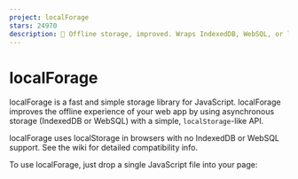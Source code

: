 ```yaml
---
project: localForage
stars: 24970
description: 💾 Offline storage, improved. Wraps IndexedDB, WebSQL, or localStorage using a simple but powerful API.
---
```


localForage
===========

localForage is a fast and simple storage library for JavaScript. localForage improves the offline experience of your web app by using asynchronous storage (IndexedDB or WebSQL) with a simple, `localStorage`\-like API.

localForage uses localStorage in browsers with no IndexedDB or WebSQL support. See the wiki for detailed compatibility info.

To use localForage, just drop a single JavaScript file into your page:

<script src\="localforage/dist/localforage.js"\></script\>
<script\>localforage.getItem('something', myCallback);</script\>

Try the live example.

Download the latest localForage from GitHub, or install with npm:

npm install localforage

Support
-------

Lost? Need help? Try the localForage API documentation. localForage API文档也有中文版。

If you're having trouble using the library, running the tests, or want to contribute to localForage, please look through the existing issues for your problem first before creating a new one. If you still need help, feel free to file an issue.

How to use localForage
======================

Callbacks vs Promises
---------------------

Because localForage uses async storage, it has an async API. It's otherwise exactly the same as the localStorage API.

localForage has a dual API that allows you to either use Node-style callbacks or Promises. If you are unsure which one is right for you, it's recommended to use Promises.

Here's an example of the Node-style callback form:

localforage.setItem('key', 'value', function (err) {
  // if err is non-null, we got an error
  localforage.getItem('key', function (err, value) {
    // if err is non-null, we got an error. otherwise, value is the value
  });
});

And the Promise form:

localforage.setItem('key', 'value').then(function () {
  return localforage.getItem('key');
}).then(function (value) {
  // we got our value
}).catch(function (err) {
  // we got an error
});

Or, use `async`/`await`:

try {
    const value \= await localforage.getItem('somekey');
    // This code runs once the value has been loaded
    // from the offline store.
    console.log(value);
} catch (err) {
    // This code runs if there were any errors.
    console.log(err);
}

For more examples, please visit the API docs.

Storing Blobs, TypedArrays, and other JS objects
------------------------------------------------

You can store any type in localForage; you aren't limited to strings like in localStorage. Even if localStorage is your storage backend, localForage automatically does `JSON.parse()` and `JSON.stringify()` when getting/setting values.

localForage supports storing all native JS objects that can be serialized to JSON, as well as ArrayBuffers, Blobs, and TypedArrays. Check the API docs for a full list of types supported by localForage.

All types are supported in every storage backend, though storage limits in localStorage make storing many large Blobs impossible.

Configuration
-------------

You can set database information with the `config()` method. Available options are `driver`, `name`, `storeName`, `version`, `size`, and `description`.

Example:

localforage.config({
    driver      : localforage.WEBSQL, // Force WebSQL; same as using setDriver()
    name        : 'myApp',
    version     : 1.0,
    size        : 4980736, // Size of database, in bytes. WebSQL-only for now.
    storeName   : 'keyvaluepairs', // Should be alphanumeric, with underscores.
    description : 'some description'
});

**Note:** you must call `config()` _before_ you interact with your data. This means calling `config()` before using `getItem()`, `setItem()`, `removeItem()`, `clear()`, `key()`, `keys()` or `length()`.

Multiple instances
------------------

You can create multiple instances of localForage that point to different stores using `createInstance`. All the configuration options used by `config` are supported.

var store \= localforage.createInstance({
  name: "nameHere"
});

var otherStore \= localforage.createInstance({
  name: "otherName"
});

// Setting the key on one of these doesn't affect the other.
store.setItem("key", "value");
otherStore.setItem("key", "value2");

RequireJS
---------

You can use localForage with RequireJS:

define(\['localforage'\], function(localforage) {
    // As a callback:
    localforage.setItem('mykey', 'myvalue', console.log);

    // With a Promise:
    localforage.setItem('mykey', 'myvalue').then(console.log);
});

TypeScript
----------

If you have the `allowSyntheticDefaultImports` compiler option set to `true` in your tsconfig.json (supported in TypeScript v1.8+), you should use:

import localForage from "localforage";

Otherwise you should use one of the following:

import \* as localForage from "localforage";
// or, in case that the typescript version that you are using
// doesn't support ES6 style imports for UMD modules like localForage
import localForage \= require("localforage");

Framework Support
-----------------

If you use a framework listed, there's a localForage storage driver for the models in your framework so you can store data offline with localForage. We have drivers for the following frameworks:

-   AngularJS
-   Angular 4 and up
-   Backbone
-   Ember
-   Vue
-   NuxtJS

If you have a driver you'd like listed, please open an issue to have it added to this list.

Custom Drivers
--------------

You can create your own driver if you want; see the `defineDriver` API docs.

There is a list of custom drivers on the wiki.

Working on localForage
======================

You'll need node/npm and bower.

To work on localForage, you should start by forking it and installing its dependencies. Replace `USERNAME` with your GitHub username and run the following:

# Install bower globally if you don't have it:
npm install -g bower

# Replace USERNAME with your GitHub username:
git clone git@github.com:USERNAME/localForage.git
cd localForage
npm install
bower install

Omitting the bower dependencies will cause the tests to fail!

Running Tests
-------------

You need PhantomJS installed to run local tests. Run `npm test` (or, directly: `grunt test`). Your code must also pass the linter.

localForage is designed to run in the browser, so the tests explicitly require a browser environment. Local tests are run on a headless WebKit (using PhantomJS).

When you submit a pull request, tests will be run against all browsers that localForage supports on Travis CI using Sauce Labs.

Library Size
------------

As of version 1.7.3 the payload added to your app is rather small. Served using gzip compression, localForage will add less than 10k to your total bundle size:

minified

\`~29kB\`

gzipped

\`~8.8kB\`

brotli'd

\`~7.8kB\`

License
=======

This program is free software; it is distributed under an Apache License.

* * *

Copyright (c) 2013-2016 Mozilla (Contributors).
